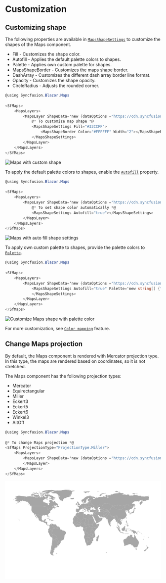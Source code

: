 # Customization

## Customizing shape

The following properties are available in [`MapsShapeSettings`](https://help.syncfusion.com/cr/aspnetcore-blazor/Syncfusion.Blazor.Maps.MapsShapeSettings.html) to customize the shapes of the Maps component.

* Fill - Customizes the shape color.
* Autofill - Applies the default palette colors to shapes.
* Palette - Applies own custom palette for shapes.
* MapsShapeBorder - Customizes the maps shape border.
* DashArray - Customizes the different dash array border line format.
* Opacity - Customizes the shape opacity.
* CircleRadius - Adjusts the rounded corner.

```csharp
@using Syncfusion.Blazor.Maps

<SfMaps>
    <MapsLayers>
        <MapsLayer ShapeData='new {dataOptions ="https://cdn.syncfusion.com/maps/map-data/world-map.json"}'>
            @* To customize map shape *@
            <MapsShapeSettings Fill="#33CCFF">
                <MapsShapeBorder Color="#FFFFFF" Width="2"></MapsShapeBorder>
            </MapsShapeSettings>
        </MapsLayer>
    </MapsLayers>
</SfMaps>
```

![Maps with custom shape](./images/Customization/CustomizeShape.png)

To apply the default palette colors to shapes, enable the [`Autofill`](https://help.syncfusion.com/cr/blazor/Syncfusion.Blazor.Maps.ShapeSettingsModel.html#Syncfusion_Blazor_Maps_ShapeSettingsModel_Autofill) property.

```csharp
@using Syncfusion.Blazor.Maps

<SfMaps>
    <MapsLayers>
        <MapsLayer ShapeData='new {dataOptions ="https://cdn.syncfusion.com/maps/map-data/world-map.json"}'>
            @* To set shape color automatically *@
            <MapsShapeSettings Autofill="true"></MapsShapeSettings>
        </MapsLayer>
    </MapsLayers>
</SfMaps>
```

![Maps with auto fill shape settings](./images/Customization/Autofill.png)

To apply own custom palette to shapes, provide the palette colors to [`Palette`](https://help.syncfusion.com/cr/blazor/Syncfusion.Blazor.Maps.MapsShapeSettings.html#Syncfusion_Blazor_Maps_MapsShapeSettings_Palette).

```csharp
@using Syncfusion.Blazor.Maps

<SfMaps>
    <MapsLayers>
        <MapsLayer ShapeData='new {dataOptions ="https://cdn.syncfusion.com/maps/map-data/world-map.json"}'>
            <MapsShapeSettings Autofill="true" Palette='new string[] {"#33CCFF", "#FF0000", "#800000", "#FFFF00", "#808000"}'>
            </MapsShapeSettings>
        </MapsLayer>
    </MapsLayers>
</SfMaps>
```

![Customize Maps shape with palette color](./images/Customization/Palette.png)

For more customization, see [`Color mapping`](../maps/color-mapping) feature.

## Change Maps projection

By default, the Maps component is rendered with Mercator projection type. In this type, the maps are rendered based on coordinates, so it is not stretched.

The Maps component has the following projection types:

* Mercator
* Equirectangular
* Miller
* Eckert3
* Eckert5
* Eckert6
* Winkel3
* AitOff

```csharp
@using Syncfusion.Blazor.Maps

@* To change Maps projection *@
<SfMaps ProjectionType="ProjectionType.Miller">
    <MapsLayers>
        <MapsLayer ShapeData='new {dataOptions ="https://cdn.syncfusion.com/maps/map-data/world-map.json"}'>
        </MapsLayer>
    </MapsLayers>
</SfMaps>
```

![Maps with custom projection type](./images/Customization/ProjectionType.png)